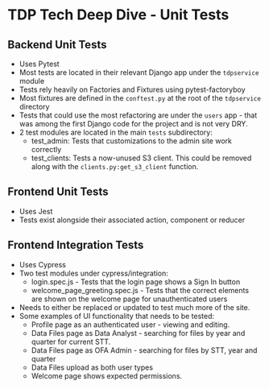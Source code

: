 # TDP Tech Deep Dive - Unit Tests

## Backend Unit Tests
* Uses Pytest
* Most tests are located in their relevant Django app under the `tdpservice` module
* Tests rely heavily on Factories and Fixtures using pytest-factoryboy
* Most fixtures are defined in the `conftest.py` at the root of the `tdpservice` directory
* Tests that could use the most refactoring are under the `users` app - that was among the first Django code for the project and is not very DRY.
* 2 test modules are located in the main `tests` subdirectory:
    * test_admin: Tests that customizations to the admin site work correctly
    * test_clients: Tests a now-unused S3 client. This could be removed along with the `clients.py:get_s3_client` function. 

## Frontend Unit Tests
* Uses Jest
* Tests exist alongside their associated action, component or reducer

## Frontend Integration Tests
* Uses Cypress
* Two test modules under cypress/integration:
    * login.spec.js - Tests that the login page shows a Sign In button
    * welcome_page_greeting.spec.js - Tests that the correct elements are shown on the welcome page for unauthenticated users
* Needs to either be replaced or updated to test much more of the site.
* Some examples of UI functionality that needs to be tested:
    * Profile page as an authenticated user - viewing and editing.
    * Data Files page as Data Analyst - searching for files by year and quarter for current STT.
    * Data Files page as OFA Admin - searching for files by STT, year and quarter
    * Data Files upload as both user types
    * Welcome page shows expected permissions.
